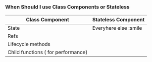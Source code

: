 ### When Should I  use Class Components or Stateless

|   Class Component |   Stateless Component |
| ------------ | ------------ |
| State  | Everyhere else :smile |
| Refs  |   |
| Lifecycle methods  |   |
| Child functions ( for performance)  |    |
